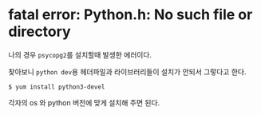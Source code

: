 # fatal error: Python.h: No such file or directory

나의 경우 `psycopg2`를 설치할때 발생한 에러이다.

찾아보니 `python dev`용 헤더파일과 라이브러리들이 설치가 안되서 그렇다고 한다.

`$ yum install python3-devel`

각자의 os 와 python 버전에 맞게 설치해 주면 된다.